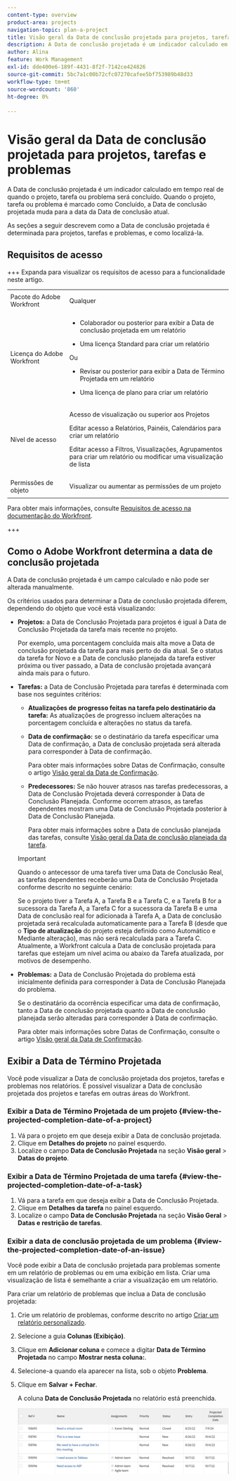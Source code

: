 ```yaml
---
content-type: overview
product-area: projects
navigation-topic: plan-a-project
title: Visão geral da Data de conclusão projetada para projetos, tarefas e problemas
description: A Data de conclusão projetada é um indicador calculado em tempo real de quando o projeto, tarefa ou problema será concluído. Quando o projeto, tarefa ou problema é marcado como Concluído, a Data de conclusão projetada muda para a data da Data de conclusão atual.
author: Alina
feature: Work Management
exl-id: dde400e6-189f-4431-8f2f-7142ce424826
source-git-commit: 5bc7a1c00b72cfc07270cafee5bf753989b48d33
workflow-type: tm+mt
source-wordcount: '860'
ht-degree: 0%

---
```


# Visão geral da Data de conclusão projetada para projetos, tarefas e problemas

<!-- Audited: 1/2024 -->

A Data de conclusão projetada é um indicador calculado em tempo real de quando o projeto, tarefa ou problema será concluído. Quando o projeto, tarefa ou problema é marcado como Concluído, a Data de conclusão projetada muda para a data da Data de conclusão atual.

As seções a seguir descrevem como a Data de conclusão projetada é determinada para projetos, tarefas e problemas, e como localizá-la.

## Requisitos de acesso

+++ Expanda para visualizar os requisitos de acesso para a funcionalidade neste artigo. 


<table style="table-layout:auto"> 
 <col> 
 <col> 
 <tbody> 
  <tr> 
   <td role="rowheader">Pacote do Adobe Workfront</td> 
   <td> <p>Qualquer</p> </td> 
  </tr> 
  <tr> 
   <td role="rowheader">Licença do Adobe Workfront</td> 
   <td> 
   <ul><li><p>Colaborador ou posterior para exibir a Data de conclusão projetada em um relatório</p></li> <li><p>Uma licença Standard para criar um relatório</p></li> </ul>
   Ou
   <ul><li><p>Revisar ou posterior para exibir a Data de Término Projetada em um relatório</p></li> 
   <li><p>Uma licença de plano para criar um relatório</p> </li></ul>
      </td> 
  </tr> 
  <tr> 
   <td role="rowheader">Nível de acesso</td> 
   <td> <p>Acesso de visualização ou superior aos Projetos</p> <p>Editar acesso a Relatórios, Painéis, Calendários para criar um relatório</p> <p>Editar acesso a Filtros, Visualizações, Agrupamentos para criar um relatório ou modificar uma visualização de lista</p>  </td> 
  </tr> 
  <tr> 
   <td role="rowheader">Permissões de objeto</td> 
   <td> <p>Visualizar ou aumentar as permissões de um projeto</p> </td> 
  </tr> 
 </tbody> 
</table>

Para obter mais informações, consulte [Requisitos de acesso na documentação do Workfront](/help/quicksilver/administration-and-setup/add-users/access-levels-and-object-permissions/access-level-requirements-in-documentation.md).

+++

## Como o Adobe Workfront determina a data de conclusão projetada

A Data de conclusão projetada é um campo calculado e não pode ser alterada manualmente.

Os critérios usados para determinar a Data de conclusão projetada diferem, dependendo do objeto que você está visualizando:

* **Projetos:** a Data de Conclusão Projetada para projetos é igual à Data de Conclusão Projetada da tarefa mais recente no projeto.

  Por exemplo, uma porcentagem concluída mais alta move a Data de conclusão projetada da tarefa para mais perto do dia atual. Se o status da tarefa for Novo e a Data de conclusão planejada da tarefa estiver próxima ou tiver passado, a Data de conclusão projetada avançará ainda mais para o futuro.

* **Tarefas:** a Data de Conclusão Projetada para tarefas é determinada com base nos seguintes critérios:

   * **Atualizações de progresso feitas na tarefa pelo destinatário da tarefa:** As atualizações de progresso incluem alterações na porcentagem concluída e alterações no status da tarefa.
   * **Data de confirmação:** se o destinatário da tarefa especificar uma Data de confirmação, a Data de conclusão projetada será alterada para corresponder à Data de confirmação.

     Para obter mais informações sobre Datas de Confirmação, consulte o artigo [Visão geral da Data de Confirmação](../../../manage-work/projects/updating-work-in-a-project/overview-of-commit-dates.md).

   * **Predecessores:** Se não houver atrasos nas tarefas predecessoras, a Data de Conclusão Projetada deverá corresponder à Data de Conclusão Planejada. Conforme ocorrem atrasos, as tarefas dependentes mostram uma Data de Conclusão Projetada posterior à Data de Conclusão Planejada.

     Para obter mais informações sobre a Data de conclusão planejada das tarefas, consulte [Visão geral da Data de conclusão planejada da tarefa](../../../manage-work/tasks/task-information/task-planned-completion-date.md).

  >[!IMPORTANT]
  >
  >Quando o antecessor de uma tarefa tiver uma Data de Conclusão Real, as tarefas dependentes receberão uma Data de Conclusão Projetada conforme descrito no seguinte cenário:
  >
  >
  >Se o projeto tiver a Tarefa A, a Tarefa B e a Tarefa C, e a Tarefa B for a sucessora da Tarefa A, a Tarefa C for a sucessora da Tarefa B e uma Data de conclusão real for adicionada à Tarefa A, a Data de conclusão projetada será recalculada automaticamente para a Tarefa B (desde que o **Tipo de atualização** do projeto esteja definido como Automático e Mediante alteração), mas não será recalculada para a Tarefa C. Atualmente, a Workfront calcula a Data de conclusão projetada para tarefas que estejam um nível acima ou abaixo da Tarefa atualizada, por motivos de desempenho.

* **Problemas:** a Data de Conclusão Projetada do problema está inicialmente definida para corresponder à Data de Conclusão Planejada do problema.

  Se o destinatário da ocorrência especificar uma data de confirmação, tanto a Data de conclusão projetada quanto a Data de conclusão planejada serão alteradas para corresponder à Data de confirmação.

  Para obter mais informações sobre Datas de Confirmação, consulte o artigo [Visão geral da Data de Confirmação](../../../manage-work/projects/updating-work-in-a-project/overview-of-commit-dates.md).

## Exibir a Data de Término Projetada

Você pode visualizar a Data de conclusão projetada dos projetos, tarefas e problemas nos relatórios. É possível visualizar a Data de conclusão projetada dos projetos e tarefas em outras áreas do Workfront.

### Exibir a Data de Término Projetada de um projeto {#view-the-projected-completion-date-of-a-project}

1. Vá para o projeto em que deseja exibir a Data de conclusão projetada.
1. Clique em **Detalhes do projeto** no painel esquerdo.
1. Localize o campo **Data de Conclusão Projetada** na seção **Visão geral** > **Datas do projeto**.

### Exibir a Data de Término Projetada de uma tarefa {#view-the-projected-completion-date-of-a-task}

1. Vá para a tarefa em que deseja exibir a Data de Conclusão Projetada.
1. Clique em **Detalhes da tarefa** no painel esquerdo.
1. Localize o campo **Data de Conclusão Projetada** na seção **Visão Geral** > **Datas e restrição de tarefas**.

### Exibir a data de conclusão projetada de um problema {#view-the-projected-completion-date-of-an-issue}

Você pode exibir a Data de conclusão projetada para problemas somente em um relatório de problemas ou em uma exibição em lista. Criar uma visualização de lista é semelhante a criar a visualização em um relatório.

Para criar um relatório de problemas que inclua a Data de conclusão projetada:

1. Crie um relatório de problemas, conforme descrito no artigo [Criar um relatório personalizado](../../../reports-and-dashboards/reports/creating-and-managing-reports/create-custom-report.md).
1. Selecione a guia **Colunas (Exibição)**.
1. Clique em **Adicionar coluna** e comece a digitar **Data de Término Projetada** no campo **Mostrar nesta coluna:**.

1. Selecione-a quando ela aparecer na lista, sob o objeto **Problema**.
1. Clique em **Salvar + Fechar**.

   A coluna **Data de Conclusão Projetada** no relatório está preenchida.

   ![](assets/issue-projected-completion-date-in-view-nwe-350x148.png)

